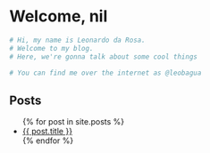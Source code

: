 # Welcome, nil
```ruby 
# Hi, my name is Leonardo da Rosa.
# Welcome to my blog.
# Here, we're gonna talk about some cool things

# You can find me over the internet as @leobagua
```

## Posts
<ul>
  {% for post in site.posts %}
    <li>
      <a href="{{ post.url }}">{{ post.title }}</a>
    </li>
  {% endfor %}
</ul>

